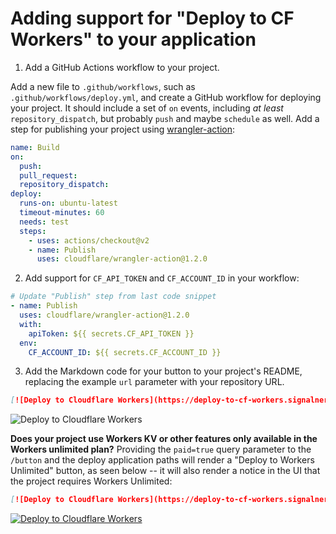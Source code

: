 # Adding support for "Deploy to CF Workers" to your application

1. Add a GitHub Actions workflow to your project.

Add a new file to `.github/workflows`, such as `.github/workflows/deploy.yml`, and create a GitHub workflow for deploying your project. It should include a set of `on` events, including _at least_ `repository_dispatch`, but probably `push` and maybe `schedule` as well. Add a step for publishing your project using [wrangler-action](https://github.com/cloudflare/wrangler-action):

```yaml
name: Build
on:
  push:
  pull_request:
  repository_dispatch:
deploy:
  runs-on: ubuntu-latest
  timeout-minutes: 60
  needs: test
  steps:
    - uses: actions/checkout@v2
    - name: Publish
      uses: cloudflare/wrangler-action@1.2.0
```

2. Add support for `CF_API_TOKEN` and `CF_ACCOUNT_ID` in your workflow:

```yaml
# Update "Publish" step from last code snippet
- name: Publish
  uses: cloudflare/wrangler-action@1.2.0
  with:
    apiToken: ${{ secrets.CF_API_TOKEN }}
  env:
    CF_ACCOUNT_ID: ${{ secrets.CF_ACCOUNT_ID }}
```

3. Add the Markdown code for your button to your project's README, replacing the example `url` parameter with your repository URL.

```md
[![Deploy to Cloudflare Workers](https://deploy-to-cf-workers.signalnerve.workers.dev/button)](https://deploy-to-cf-workers.signalnerve.workers.dev/?url=https://github.com/YOURUSERNAME/YOURREPO)
```

![Deploy to Cloudflare Workers](https://deploy-to-cf-workers.signalnerve.workers.dev/button)

**Does your project use Workers KV or other features only available in the Workers unlimited plan?** Providing the `paid=true` query parameter to the `/button` and the deploy application paths will render a "Deploy to Workers Unlimited" button, as seen below -- it will also render a notice in the UI that the project requires Workers Unlimited:

```md
[![Deploy to Cloudflare Workers](https://deploy-to-cf-workers.signalnerve.workers.dev/button?paid=true)](https://deploy-to-cf-workers.signalnerve.workers.dev/?url=https://github.com/YOURUSERNAME/YOURREPO&paid=true)
```

[![Deploy to Cloudflare Workers](https://deploy-to-cf-workers.signalnerve.workers.dev/button?paid=true)](https://deploy-to-cf-workers.signalnerve.workers.dev/?url=https://github.com/YOURUSERNAME/YOURREPO&paid=true)
